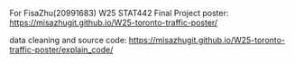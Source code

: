 For FisaZhu(20991683) W25 STAT442 Final Project
poster:
  https://misazhugit.github.io/W25-toronto-traffic-poster/

data cleaning and source code:
  https://misazhugit.github.io/W25-toronto-traffic-poster/explain_code/
